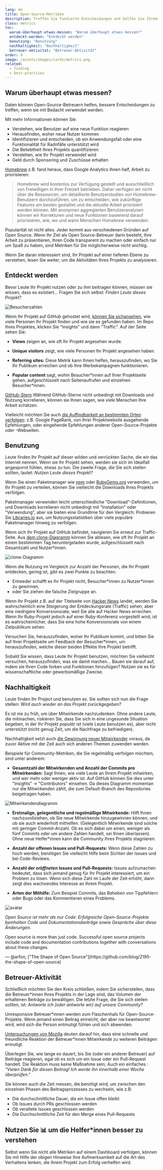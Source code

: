 ```yaml
---
lang: de
title: Open-Source-Metriken
description: Treffen Sie fundierte Entscheidungen und helfen Sie Ihrem Open-Source-Projekt, indem Sie seinen Erfolg messen und verfolgen.
class: metrics
toc:
  warum-überhaupt-etwas-messen: "Warum überhaupt etwas messen?"
  entdeckt-werden: "Entdeckt werden"
  benutzung: "Benutzung"
  nachhaltigkeit: "Nachhaltigkeit"
  betreuer-aktivitat: "Betreuer-Aktivität"
order: 9
image: /assets/images/cards/metrics.png
related:
  - finding
  - best-practices
---
```


## Warum überhaupt etwas messen?

Daten können Open-Source-Betreuern helfen, bessere Entscheidungen zu treffen, wenn sie mit Bedacht verwendet werden.

Mit mehr Informationen können Sie:

* Verstehen, wie Benutzer auf eine neue Funktion reagieren
* Herausfinden, woher neue Nutzer kommen
* Identifizieren und entscheiden, ob ein Anwendungsfall oder eine Funktionalität für Radnfälle unterstützt wird
* Die Beliebtheit Ihres Projekts quantifizieren
* Verstehen, wie Ihr Projekt verwendet wird
* Geld durch Sponsoring und Zuschüsse erhalten

[Homebrew](https://github.com/Homebrew/brew/blob/bbed7246bc5c5b7acb8c1d427d10b43e090dfd39/docs/Analytics.md) z.B. fand heraus, dass Google Analytics ihnen half, Arbeit zu priorisieren:

> Homebrew wird kostenlos zur Verfügung gestellt und ausschließlich von Freiwilligen in ihrer Freizeit betrieben. Daher verfügen wir nicht über die Ressourcen, um detaillierte Benutzerstudien von Homebrew-Benutzern durchzuführen, um zu entscheiden, wie zukünftige Features am besten gestaltet und die aktuelle Arbeit priorisiert werden können. Mit anonymen aggregierten Benutzeranalysen können wir Korrekturen und neue Funktionen basierend darauf priorisieren, wie, wo und wann Menschen Homebrew verwenden.

Popularität ist nicht alles. Jeder kommt aus verschiedenen Gründen auf Open Source. Wenn Ihr Ziel als Open Source-Betreuer darin besteht, Ihre Arbeit zu präsentieren, Ihren Code transparent zu machen oder einfach nur um Spaß zu haben, sind Metriken für Sie möglicherweise nicht wichtig.

Wenn Sie daran interessiert sind, Ihr Projekt auf einer tieferen Ebene zu verstehen, lesen Sie weiter, um die Aktivitäten Ihres Projekts zu analysieren.

## Entdeckt werden

Bevor Leute Ihr Projekt nutzen oder zu ihm beitragen können, müssen sie wissen, dass es existiert... Fragen Sie sich selbst: _Finden Leute dieses Projekt?_

![Besucherzahlen](/assets/images/metrics/repo_traffic_graphs_tooltip.png)

Wenn Ihr Projekt auf GitHub gehostet wird, [können Sie sichansehen](https://help.github.com/articles/about-repository-graphs/#traffic), wie viele Personen Ihr Projekt finden und wie sie es gefunden haben. Im Repo Ihres Projektes, klicken Sie "Insights" und dann "Traffic". Auf der Seite sehen Sie:

* **Views** zeigen an, wie oft Ihr Projekt angesehen wurde.

* **Unique visitors** zeigt, wie viele Personen Ihr Projekt angesehen haben.

* **Referring sites:** Diese Metrik kann Ihnen helfen, herauszufinden, wo Sie Ihr Publikum erreichen und ob Ihre Werbekampagnen funktionieren.

* **Popular content** sagt, wohin Besucher\*innen auf Ihrer Projektseite gehen, aufgeschlüsselt nach Seitenaufrufen und einzelnen Besucher\*innen.

[GitHub-Stern](https://help.github.com/articles/about-stars/) Während GitHub-Sterne nicht unbedingt mit Downloads und Nutzung korrelieren, können sie Ihnen sagen, wie viele Menschen Ihre Arbeit schätzen.

Vielleicht möchten Sie auch [die Auffindbarkeit an bestimmten Orten verfolgen](https://opensource.com/business/16/6/pirate-metrics): z.B. Google PageRank, von Ihrer Projektwebsite ausgehende Epfehlungen, oder eingehende Epfehlungen anderer Open-Source-Projekte oder -Webseiten.

## Benutzung

Leute finden Ihr Projekt auf dieser wilden und verrückten Sache, die wir das Internet nennen. Wenn sie Ihr Projekt sehen, werden sie sich im Idealfall angespornt fühlen, etwas zu tun. Die zweite Frage, die Sie sich stellen sollten, lautet: _Nutzen Leute dieses Projekt?_

Wenn Sie einen Paketmanager wie [npm](https://www.npmjs.com/) oder [RubyGems.org](https://rubygems.org/) verwenden, um Ihr Projekt zu verteilen, können Sie vielleicht die Downloads Ihres Projekts verfolgen.

Paketmanager verwenden leicht unterschiedliche "Download"-Definitionen, und Downloads korrelieren nicht unbedingt mit "Installation" oder "Verwendung", aber sie bieten eine Grundlinie für den Vergleich: Probieren Sie [Libraries.io](https://libraries.io/) aus, um Nutzungsstatistiken über viele populäre Paketmanager hinweg zu verfolgen.

Wenn sich Ihr Projekt auf GitHub befindet, navigieren Sie erneut zur Traffic-Seite. Aus [dem clone-Diagramm](https://github.com/blog/1873-clone-graphs) können Sie ablesen, wie oft Ihr Projekt an einem bestimmten Tag heruntergeladen wurde, aufgeschlüsselt nach Gesamtzahl und  Nutzer\*innen.

![clone-Diagramm](/assets/images/metrics/clone_graph.png)

Wenn die Nutzung im Vergleich zur Anzahl der Personen, die Ihr Projekt entdecken, gering ist, gibt es zwei Punkte zu beachten:

* Entweder schafft es Ihr Projekt nicht, Besucher\*innen zu Nutzer\*innen zu gewinnen,
* oder Sie ziehen die falsche Zielgruppe an.

Wenn Ihr Projekt z.B. auf der Titelseite von [Hacker News](https://news.ycombinator.com/) landet, werden Sie wahrscheinlich eine Steigerung der Entdeckungsrate (Traffic) sehen, aber eine niedrigere Konversionsrate, weil Sie alle auf Hacker News erreichen. Wenn Ihr Ruby-Projekt jedoch auf einer Ruby-Konferenz vorgestellt wird, ist es wahrscheinlicher, dass Sie eine hohe Konversionsrate von einem Zielpublikum sehen.

Versuchen Sie, herauszufinden, woher Ihr Publikum kommt, und bitten Sie auf Ihrer Projektseite um Feedback der Besucher\*innen, um herauszufinden, welche dieser beiden Effekte Ihre Projekt betrifft.

Sobald Sie wissen, dass Leute Ihr Projekt benutzen, möchten Sie vielleicht versuchen, herauszufinden, was sie damit machen... Bauen sie darauf auf, indem sie Ihren Code forken und Funktionen hinzufügen? Nutzen sie es für wissenschaftliche oder gewerbsmäßige Zwecke.

## Nachhaltigkeit

Leute finden Ihr Project und benutzen es. Sie sollten sich nun die Frage stellen: _Wird auch wieder an das Projekt zurückgegeben?_

Es ist nie zu früh, um über Mitwirkende nachzudenken: Ohne andere Leute, die mitmachen, riskieren Sie, dass Sie sich in eine ungesunde Situation begeben, in der Ihr Projekt _populär_ ist (viele Leute benutzen es), aber nicht _unterstützt_ (nicht genug Zeit, um die Nachfrage zu befriedigen).

Nachhaltigkeit setzt auch [die Gewinnung neuer Mitwirkender](http://blog.abigailcabunoc.com/increasing-developer-engagement-at-mozilla-science-learning-advocacy#contributor-pathways_2) voraus, da zuvor Aktive mit der Zeit auch sich anderen Themen zuwenden werden.

Beispiele für Community-Metriken, die Sie regelmäßig verfolgen möchten, sind unter anderem:

* **Gesamtzahl der Mitwirkenden und Anzahl der Commits pro Mitwirkenden:** Sagt Ihnen, wie viele Leute an Ihrem Projekt mitwirken, und wer mehr oder weniger aktiv ist. Auf GitHub können Sie dies unter "Insights" -> "Contributors" einsehen. Da dieses Diagramm momentan nur die Mitwirkenden zählt, die zum Default-Branch des Repositories beigetragen haben.

![Mitwirkendendiagramm](/assets/images/metrics/repo_contributors_specific_graph.png)

* **Erstmalige, gelegentliche und regelmäßige Mitwirkende:** Hilft Ihnen nachzuvollziehen, ob Sie neue Mitwirkende hinzugewinnen können, und ob sie auch wiederholt mithelfen. (Gelegentlich Mitwirkende sind solche mit geringer Commit-Anzahl. Ob es sich dabei um einen, weniger als fünf Commits oder um andere Zahlen handelt, sei Ihnen überlassen). Ohne neue Helfer\*innen kann die Community Ihres Projekts stagnieren.

* **Anzahl der offenen Issues und Pull-Requests:** Wenn diese Zahlen zu hoch werden, benötigen Sie vielleicht Hilfe beim Sichten der Issues und bei Code-Reviews.

* **Anzahl der _eröffneten_ Issues und Pull-Requests:** Issues aufzumachen bedeutet, dass sich jemand genug für Ihr Projekt interessiert, um ein Problem zu lösen. Wenn sich diese Zahl im Laufe der Zeit erhöht, dann zeigt dies wachsendes Interesse an Ihrem Projekt.

* **Arten der Mithilfe:** Zum Beispiel Commits, das Beheben von Tippfehlern oder Bugs oder das Kommentieren eines Problems.

<aside markdown="1" class="pquote">
  <img src="https://avatars.githubusercontent.com/arfon?s=180" class="pquote-avatar" alt="avatar">

  _Open Source ist mehr als nur Code: Erfolgreiche Open-Source-Projekte beinhalten Code und Dokumentationsbeiträge sowie Gespräche über diese Änderungen._

  Open source is more than just code. Successful open source projects include code and documentation contributions together with conversations about these changes.

  <p markdown="1" class="pquote-credit">
— @arfon, ["The Shape of Open Source"](https://github.com/blog/2195-the-shape-of-open-source)
  </p>
</aside>

## Betreuer-Aktivität

Schließlich möchten Sie den Kreis schließen, indem Sie sicherstellen, dass die Betreuer\*innen Ihres Projekts in der Lage sind, das Volumen der erhaltenen Beiträge zu bewältigen. Die letzte Frage, die Sie sich stellen sollten, ist: _Antworte ich (oder antworte wir) auf unsere Community?_

Unresponsive Betreuer\*innen werden zum Flaschenhals für Open-Source-Projekte. Wenn jemand einen Beitrag einreicht, der aber nie  beantwortet wird, wird sich die Person entmutigt fühlen und sich abwenden.

[Untersuchungen von Mozilla](https://docs.google.com/presentation/d/1hsJLv1ieSqtXBzd5YZusY-mB8e1VJzaeOmh8Q4VeMio/edit#slide=id.g43d857af8_0177) deuten darauf hin, dass eine schnelle und freundliche Reaktion der Betreuer\*innen Mitwirkende zu weiteren Beiträgen ermutigt.

Überlegen Sie, wie lange es dauert, bis Sie (oder ein anderer Betreuer) auf Beiträge reagieren, egal ob es sich um ein Issue oder ein Pull-Request handelt. Die Reaktion muss keine Maßnahme sein; Auch ein einfaches : _"Vielen Dank für diesen Beitrag! Ich werde ihn innerhalb einer Woche überprüfen."_

Sie können auch die Zeit messen, die benötigt wird, um zwischen den einzelnen Phasen des Beitragsprozesses zu wechseln, wie z.B:

* Die durchschnittliche Dauer, die ein Issue offen bleibt
* Ob Issues durch PRs geschlossen werden
* Ob veraltete Issues geschlossen werden
* Die Durchschnittliche Zeit für den Merge eines Pull-Requests

## Nutzen Sie 📊 um die Helfer\*innen besser zu verstehen

Selbst wenn Sie nicht alle Metriken auf einem Dashboard verfolgen, können Sie mit Hilfe der obigen Hinweise Ihre Aufmerksamkeit auf die Art des Verhaltens lenken, die Ihrem Projekt zum Erfolg verhelfen wird.
